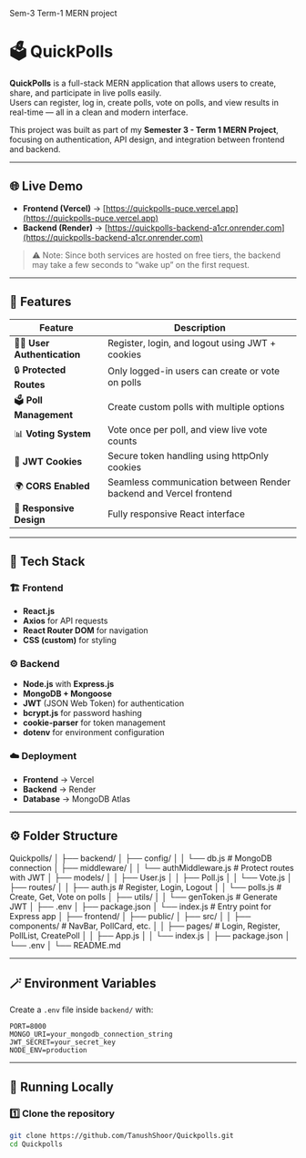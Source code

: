 Sem-3 Term-1 MERN project
# 🗳️ QuickPolls

**QuickPolls** is a full-stack MERN application that allows users to create, share, and participate in live polls easily.  
Users can register, log in, create polls, vote on polls, and view results in real-time — all in a clean and modern interface.  

This project was built as part of my **Semester 3 - Term 1 MERN Project**, focusing on authentication, API design, and integration between frontend and backend.

---

## 🌐 Live Demo

- **Frontend (Vercel)** → [https://quickpolls-puce.vercel.app](https://quickpolls-puce.vercel.app)  
- **Backend (Render)** → [https://quickpolls-backend-a1cr.onrender.com](https://quickpolls-backend-a1cr.onrender.com)

> ⚠️ Note: Since both services are hosted on free tiers, the backend may take a few seconds to “wake up” on the first request.

---

## 🧩 Features

| Feature | Description |
|----------|-------------|
| 🧑‍💻 **User Authentication** | Register, login, and logout using JWT + cookies |
| 🔒 **Protected Routes** | Only logged-in users can create or vote on polls |
| 🗳️ **Poll Management** | Create custom polls with multiple options |
| 📊 **Voting System** | Vote once per poll, and view live vote counts |
| 🍪 **JWT Cookies** | Secure token handling using httpOnly cookies |
| 🌍 **CORS Enabled** | Seamless communication between Render backend and Vercel frontend |
| 📱 **Responsive Design** | Fully responsive React interface |

---

## 🧠 Tech Stack

### 🏗️ Frontend
- **React.js**
- **Axios** for API requests
- **React Router DOM** for navigation
- **CSS (custom)** for styling

### ⚙️ Backend
- **Node.js** with **Express.js**
- **MongoDB + Mongoose**
- **JWT** (JSON Web Token) for authentication
- **bcrypt.js** for password hashing
- **cookie-parser** for token management
- **dotenv** for environment configuration

### ☁️ Deployment
- **Frontend** → Vercel  
- **Backend** → Render  
- **Database** → MongoDB Atlas  

---

## ⚙️ Folder Structure
Quickpolls/
│
├── backend/
│ ├── config/
│ │ └── db.js # MongoDB connection
│ ├── middleware/
│ │ └── authMiddleware.js # Protect routes with JWT
│ ├── models/
│ │ ├── User.js
│ │ ├── Poll.js
│ │ └── Vote.js
│ ├── routes/
│ │ ├── auth.js # Register, Login, Logout
│ │ └── polls.js # Create, Get, Vote on polls
│ ├── utils/
│ │ └── genToken.js # Generate JWT
│ ├── .env
│ ├── package.json
│ └── index.js # Entry point for Express app
│
├── frontend/
│ ├── public/
│ ├── src/
│ │ ├── components/ # NavBar, PollCard, etc.
│ │ ├── pages/ # Login, Register, PollList, CreatePoll
│ │ ├── App.js
│ │ └── index.js
│ ├── package.json
│ └── .env
│
└── README.md



---

## 🪄 Environment Variables

Create a `.env` file inside `backend/` with:

```env
PORT=8000
MONGO_URI=your_mongodb_connection_string
JWT_SECRET=your_secret_key
NODE_ENV=production
```
---

## 🚀 Running Locally

### 1️⃣ Clone the repository
```bash
git clone https://github.com/TanushShoor/Quickpolls.git
cd Quickpolls

```
